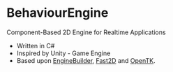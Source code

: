 # BehaviourEngine
Component-Based 2D Engine for Realtime Applications

+ Written in C#
+ Inspired by Unity - Game Engine
+ Based upon [EngineBuilder](https://github.com/SaverioDiLazzaro/EngineBuilder), [Fast2D](https://github.com/aiv01/aiv-fast2d) and [OpenTK](https://github.com/aiv01/opentk).
 
